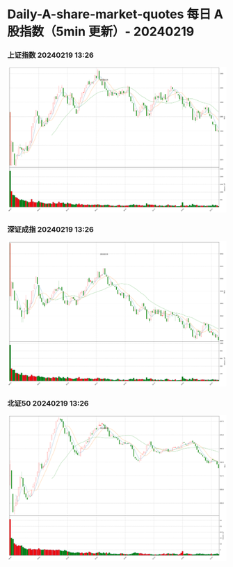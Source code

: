 
# Daily-A-share-market-quotes 每日 A 股指数（5min 更新）- 20240219

### 上证指数 20240219 13:26
![](./fig/2024/2/20240219-sh000001.png)

### 深证成指 20240219 13:26
![](./fig/2024/2/20240219-sz399001.png)

### 北证50 20240219 13:26
![](./fig/2024/2/20240219-bj899050.png)
